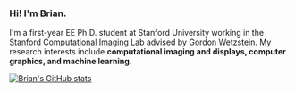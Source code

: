 ### Hi! I'm Brian.

I'm a first-year EE Ph.D. student at Stanford University working in the [Stanford Computational Imaging Lab](https://www.computationalimaging.org) advised by [Gordon Wetzstein](https://web.stanford.edu/~gordonwz). My research interests include **computational imaging and displays, computer graphics, and machine learning**.

[![Brian's GitHub stats](https://github-readme-stats.vercel.app/api?username=bchao1&show_icons=true&theme=vue)](https://github.com/anuraghazra/github-readme-stats)
